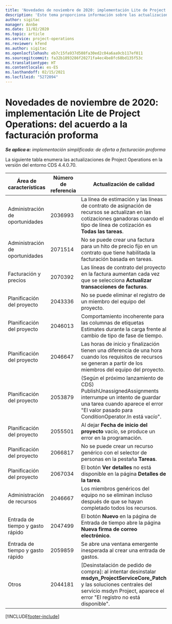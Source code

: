 ```yaml
---
title: 'Novedades de noviembre de 2020: implementación Lite de Project Operations: del acuerdo a la facturación proforma'
description: 'Este tema proporciona información sobre las actualizaciones de calidad disponibles en la versión de noviembre de 2020 de la implementación Lite de Project Operations: del acuerdo a la facturación proforma.'
author: sigitac
manager: Annbe
ms.date: 11/02/2020
ms.topic: article
ms.service: project-operations
ms.reviewer: kfend
ms.author: sigitac
ms.openlocfilehash: eb7c15fa937d508fa30ed2c04a6aa9cb117ef011
ms.sourcegitcommit: fa32b1893286f20271fa4ec4be8fc68bd135f53c
ms.translationtype: HT
ms.contentlocale: es-ES
ms.lasthandoff: 02/15/2021
ms.locfileid: "5272094"
---
```

# <a name="whats-new-november-2020---project-operations-lite-deployment---deal-to-proforma-invoicing"></a>Novedades de noviembre de 2020: implementación Lite de Project Operations: del acuerdo a la facturación proforma

_**Se aplica a:** implementación simplificada: de oferta a facturación proforma_

La siguiente tabla enumera las actualizaciones de Project Operations en la versión del entorno CDS 4.4.0.70.

| Área de características                 | Número de referencia | Actualización de calidad                                                                                                                                                                    |
|------------------------------|------------------|-----------------------------------------------------------------------------------------------------------------------------------------------------------------------------------|
|   Administración de oportunidades       | 2036993          | La línea de estimación y las líneas de contrato de asignación de recursos se actualizan en las cotizaciones ganadoras cuando el tipo de línea de cotización es **Todas las tareas**.                                                 |
|   Administración de oportunidades       | 2071514          | No se puede crear una factura para un hito de precio fijo en un contrato que tiene habilitada la facturación basada en tareas.                                                                          |
| Facturación y precios          | 2070392          | Las líneas de contrato del proyecto en la factura aumentan cada vez que se selecciona **Actualizar transacciones de facturas**.                                                                       |
| Planificación del proyecto             | 2043336          | No se puede eliminar el registro de un miembro del equipo del proyecto.                                                                                                                                    |
| Planificación del proyecto             | 2046013          | Comportamiento incoherente para las columnas de etiquetas Estimates durante la carga frente al cambio de tipo de fase de tiempo.                                                                                   |
| Planificación del proyecto             | 2046647          | Las horas de inicio y finalización tienen una diferencia de una hora cuando los requisitos de recursos se generan a partir de los miembros del equipo del proyecto.                                                                      |
| Planificación del proyecto             | 2053879          | (Según el próximo lanzamiento de CDS) PublishUnassignedAssignments interrumpe un intento de guardar una tarea cuando aparece el error "El valor pasado para ConditionOperator.In está vacío". |
| Planificación del proyecto             | 2055501          | Al dejar **Fecha de inicio del proyecto** vacío, se produce un error en la programación.                                                                                                      |
| Planificación del proyecto             | 2066817          | No se puede crear un recurso genérico con el selector de personas en la pestaña **Tareas**.                                                                                               |
| Planificación del proyecto             | 2067034          | El botón **Ver detalles** no está disponible en la página **Detalles de la tarea**.                                                                                                         |
| Administración de recursos          | 2046667          | Los miembros genéricos del equipo no se eliminan incluso después de que se hayan completado todos los recursos.                                                                                                     |
| Entrada de tiempo y gasto rápido | 2047499          | El botón **Nuevo** en la página de Entrada de tiempo abre la página **Nueva firma de correo electrónico**.                                                                                               |
| Entrada de tiempo y gasto rápido | 2059859          | Se abre una ventana emergente inesperada al crear una entrada de gastos.                                                                                                                         |
| Otros                        | 2044181          | [Desinstalación de pedido de compra]: al intentar desinstalar **msdyn_ProjectServiceCore_Patch** y las soluciones centrales del servicio msdyn Project, aparece el error "El registro no está disponible".        |


[!INCLUDE[footer-include](../../includes/footer-banner.md)]